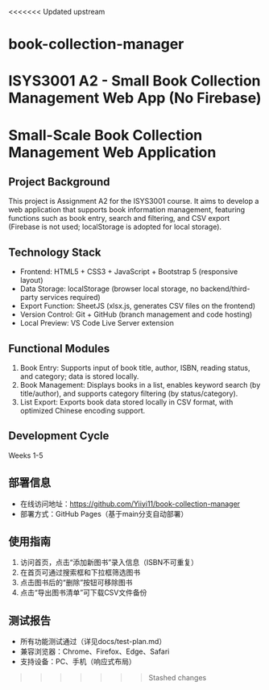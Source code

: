 <<<<<<< Updated upstream
# book-collection-manager
ISYS3001 A2 - Small Book Collection Management Web App (No Firebase)
=======
# Small-Scale Book Collection Management Web Application
## Project Background
This project is Assignment A2 for the ISYS3001 course. It aims to develop a web application that supports book information management, featuring functions such as book entry, search and filtering, and CSV export (Firebase is not used; localStorage is adopted for local storage).

## Technology Stack
- Frontend: HTML5 + CSS3 + JavaScript + Bootstrap 5 (responsive layout)
- Data Storage: localStorage (browser local storage, no backend/third-party services required)
- Export Function: SheetJS (xlsx.js, generates CSV files on the frontend)
- Version Control: Git + GitHub (branch management and code hosting)
- Local Preview: VS Code Live Server extension

## Functional Modules
1. Book Entry: Supports input of book title, author, ISBN, reading status, and category; data is stored locally.
2. Book Management: Displays books in a list, enables keyword search (by title/author), and supports category filtering (by status/category).
3. List Export: Exports book data stored locally in CSV format, with optimized Chinese encoding support.

## Development Cycle
Weeks 1-5
## 部署信息
- 在线访问地址：https://github.com/Yiiyi11/book-collection-manager
- 部署方式：GitHub Pages（基于main分支自动部署）

## 使用指南
1. 访问首页，点击“添加新图书”录入信息（ISBN不可重复）
2. 在首页可通过搜索框和下拉框筛选图书
3. 点击图书后的“删除”按钮可移除图书
4. 点击“导出图书清单”可下载CSV文件备份

## 测试报告
- 所有功能测试通过（详见docs/test-plan.md）
- 兼容浏览器：Chrome、Firefox、Edge、Safari
- 支持设备：PC、手机（响应式布局）
>>>>>>> Stashed changes
